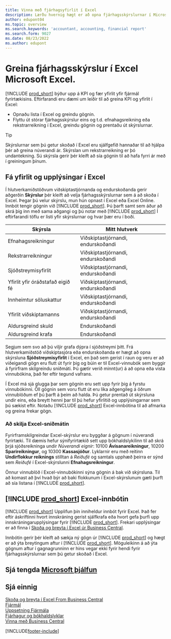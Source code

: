 ```yaml
---
title: Vinna með fjárhagsyfirlit í Excel
description: Lærðu hvernig hægt er að opna fjárhagsskýrslurnar í Microsoft Excel frá Business Central til að fá betri greiningar.
author: edupont04
ms.topic: overview
ms.search.keywords: 'accountant, accounting, financial report'
ms.search.form: 9027
ms.date: 08/23/2022
ms.author: edupont
---
```

# <a name="analyzing-financial-statements-in-microsoft-excel"></a>Greina fjárhagsskýrslur í Excel Microsoft Excel.

[!INCLUDE [prod_short](includes/prod_short.md)] býður upp á KPI og fær yfirlit yfir fjármál fyrirtækisins. Eftirfarandi eru dæmi um leiðir til að greina KPI og yfirlit í Excel:

* Opnaðu lista í Excel og greindu gögnin. 
* Flyttu út stórar fjárhagsskýrslur eins og t.d. efnahagsreikning eða rekstrarreikning í Excel, greindu gögnin og prentaðu út skýrslurnar.  

> [!TIP]
> Skýrslurnar sem þú getur skoðað í Excel eru sjálfgefið hannaðar til að hjálpa þér að greina núverandi ár. Skýrslan um rekstrarreikning er þó undantekning. Sú skýrsla gerir þér kleift að sía gögnin til að hafa fyrri ár með í greiningum þínum.

## <a name="getting-the-overview-and-the-details-in-excel"></a>Fá yfirlit og upplýsingar í Excel

Í hlutverkamiðstöðvum viðskiptastjórnanda og endurskoðanda gerir aðgerðin **Skýrslur** þér kleift að velja fjárhagsskýrslurnar sem á að skoða í Excel. Þegar þú velur skýrslu, mun hún opnast í Excel eða Excel Online. Innbót tengir gögnin við [!INCLUDE [prod_short](includes/prod_short.md)]. Þú þarft samt sem áður að skrá þig inn með sama aðgangi og þú notar með [!INCLUDE [prod_short](includes/prod_short.md)] Í eftirfarandi töflu er listi yfir skýrslurnar og hvar þær eru í boði.  


|Skýrsla  |Mitt hlutverk  |
|---------|---------|
|Efnahagsreikningur                 | Viðskiptastjórnandi, endurskoðandi |
|Rekstrarreikningur              | Viðskiptastjórnandi, endurskoðandi |
|Sjóðstreymisyfirlit       | Viðskiptastjórnandi, endurskoðandi |
|Yfirlit yfir óráðstafað eigið fé| Viðskiptastjórnandi, endurskoðandi |
|Innheimtur söluskattur         | Viðskiptastjórnandi, endurskoðandi |
|Yfirlit viðskiptamanns           | Viðskiptastjórnandi, endurskoðandi |
|Aldursgreind skuld         | Endurskoðandi |
|Aldursgreind krafa      | Endurskoðandi |

Segjum sem svo að þú viljir grafa dýpra í sjóðstreymi þitt. Frá hlutverkamiðstöð viðskiptasjóra eða endurskoðanda er hægt að opna skýrsluna **Sjóðstreymisyfirlit** í Excel, en það sem gerist í raun og veru er að viðeigandi gögn eru flutt út fyrir þig og búin er til Excel-vinnubók sem byggir á fyrirfram skilgreindu sniðmáti. Þú gætir verið minnt(ur) á að opna eða vista vinnubókina, það fer eftir tegund vafrans.  

Í Excel má sjá glugga þar sem gögnin eru sett upp fyrir þig á fyrstu vinnubókinni. Öll gögnin sem voru flutt út eru líka aðgengileg á öðrum vinnublöðum ef þú þarft á þeim að halda. Þú getur prentað út skýrsluna undir eins, eða breytt henni þar til þú hefur yfirlitið og upplýsingarnar sem þú sækist eftir. Notaðu [!INCLUDE [prod_short](includes/prod_short.md)] Excel-innbótina til að afmarka og greina frekar gögn.  

### <a name="understanding-the-excel-templates"></a>Að skilja Excel-sniðmátin

Fyrirframskilgreindar Excel-skýrslur eru byggðar á gögnum í núverandi fyrirtæki. Til dæmis hefur sýnifyrirtækið sett upp bókhaldslykilinn til að skrá þrjá sjóðsreikninga undir *Núverandi eignir*: 10100 **Ávísanareikningur**, 10200 **Sparireikningur**, og 10300 **Kassasjóður**. Lyklarnir eru með reitinn **Undirflokkur reiknings** stilltan á *Reiðufé* og samtals upphæð þeirra er sýnd sem *Reiðufé* í Excel-skýrslunni **Efnahagsreikningur**.  

Önnur vinnublöð í Excel-vinnubókinni sýna gögnin á bak við skýrsluna. Til að komast að því hvað býr að baki flokkunum í Excel-skýrslunum gæti þurft að sía listana í [!INCLUDE [prod_short](includes/prod_short.md)].  

## <a name="the--excel-add-in"></a>[!INCLUDE [prod_short](includes/prod_short.md)] Excel-innbótin

[!INCLUDE [prod_short](includes/prod_short.md)] Upplifun þín inniheldur innbót fyrir Excel. Það fer eftir áskriftinni hvort innskráning gerist sjálfkrafa eða hvort gefa þurfi upp innskráningarupplýsingar fyrir [!INCLUDE [prod_short](includes/prod_short.md)]. Frekari upplýsingar er að finna í [Skoða og breyta í Excel úr Business Central](across-work-with-excel.md).  

Innbótin gerir þér kleift að sækja ný gögn úr [!INCLUDE [prod_short](includes/prod_short.md)] og hægt er að ýta breytingum aftur í [!INCLUDE [prod_short](includes/prod_short.md)]. Möguleikinn á að ýta gögnum aftur í gagnagrunninn er hins vegar ekki fyrir hendi fyrir fjárhagsskýrslurnar sem þú getur skoðað í Excel.  

## <a name="see-related-microsoft-training"></a>Sjá tengda [Microsoft þjálfun](/training/modules/configure-powerbi-excel-dynamics-365-business-central/index)

## <a name="see-also"></a>Sjá einnig

[Skoða og breyta í Excel From Business Central](across-work-with-excel.md)  
[Fjármál](finance.md)  
[Uppsetning Fjármála](finance-setup-finance.md)  
[Fjárhagur og bókhaldslyklar](finance-general-ledger.md)  
[Vinna með Business Central](ui-work-product.md)  


[!INCLUDE[footer-include](includes/footer-banner.md)]
